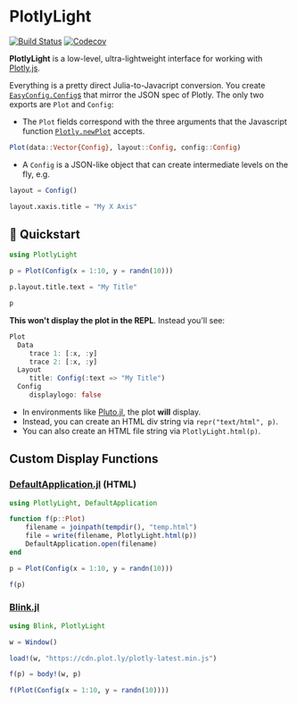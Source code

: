 # PlotlyLight

[![Build Status](https://travis-ci.com/joshday/PlotlyLight.jl.svg?branch=master)](https://travis-ci.com/joshday/PlotlyLight.jl)
[![Codecov](https://codecov.io/gh/joshday/PlotlyLight.jl/branch/master/graph/badge.svg)](https://codecov.io/gh/joshday/PlotlyLight.jl)


**PlotlyLight** is a low-level, ultra-lightweight interface for working with [Plotly.js](https://plotly.com/javascript/). 

Everything is a pretty direct Julia-to-Javacript conversion.  You create [`EasyConfig.Config`s](https://github.com/joshday/EasyConfig.jl) that mirror the JSON spec of Plotly.  The only two exports are `Plot` and `Config`:

- The `Plot` fields correspond with the three arguments that the Javascript function [`Plotly.newPlot`](https://plotly.com/javascript/plotlyjs-function-reference/#plotlynewplot) accepts.

```julia
Plot(data::Vector{Config}, layout::Config, config::Config)
```

- A `Config` is a JSON-like object that can create intermediate levels on the fly, e.g.

```julia
layout = Config()

layout.xaxis.title = "My X Axis"
```
 
## 🚀 Quickstart

```julia
using PlotlyLight 

p = Plot(Config(x = 1:10, y = randn(10)))

p.layout.title.text = "My Title"

p
```

**This won't display the plot in the REPL**.  Instead you'll see:

```julia
Plot
  Data
     trace 1: [:x, :y]
     trace 2: [:x, :y]
  Layout
     title: Config(:text => "My Title")
  Config
     displaylogo: false
```

- In environments like [Pluto.jl](https://github.com/fonsp/Pluto.jl), the plot **will** display.
- Instead, you can create an HTML div string via `repr("text/html", p)`.
- You can also create an HTML file string via `PlotlyLight.html(p)`.

## Custom Display Functions


### [DefaultApplication.jl](https://github.com/tpapp/DefaultApplication.jl) (HTML)

```julia
using PlotlyLight, DefaultApplication

function f(p::Plot) 
    filename = joinpath(tempdir(), "temp.html")
    file = write(filename, PlotlyLight.html(p))
    DefaultApplication.open(filename)
end

p = Plot(Config(x = 1:10, y = randn(10)))

f(p)
```

### [Blink.jl](https://github.com/JuliaGizmos/Blink.jl)

```julia
using Blink, PlotlyLight

w = Window()

load!(w, "https://cdn.plot.ly/plotly-latest.min.js")

f(p) = body!(w, p)

f(Plot(Config(x = 1:10, y = randn(10))))
```